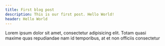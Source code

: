 ```yaml
---
title: First blog post
description: This is our first post. Hello World!
header: Hello World
---
```

Lorem ipsum dolor sit amet, consectetur adipisicing elit. Totam quasi maxime quas repudiandae nam id temporibus, at et non officiis consectetur 